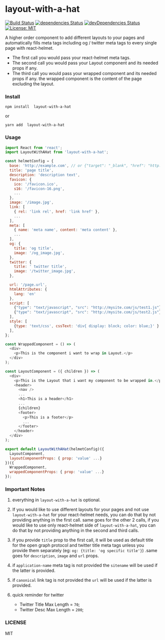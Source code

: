 # layout-with-a-hat

[![Build Status](https://travis-ci.org/YahiaElTai/layout-with-a-hat.svg?branch=master)](https://travis-ci.org/YahiaElTai/layout-with-a-hat) [![dependencies Status](https://david-dm.org/YahiaElTai/layout-with-a-hat/status.svg)](https://david-dm.org/YahiaElTai/layout-with-a-hat) [![devDependencies Status](https://david-dm.org/YahiaElTai/layout-with-a-hat/dev-status.svg)](https://david-dm.org/YahiaElTai/layout-with-a-hat?type=dev) [![License: MIT](https://img.shields.io/badge/License-MIT-blue.svg)](https://opensource.org/licenses/MIT)

A higher order component to add different layouts to your pages and automatically fills meta tags including og / twitter meta tags to every single page with react-helmet.

- The first call you would pass your react-helmet meta tags.
- The second call you would pass your Layout component and its needed props if any.
- The third call you would pass your wrapped component and its needed props if any. the wrapped component is the content of the page excluding the layout.

### Install

```
npm install  layout-with-a-hat
```

or

```
yarn add  layout-with-a-hat
```

### Usage

```javascript
import React from 'react';
import LayoutWithAHat from 'layout-with-a-hat';

const helmetConfig = {
  base: 'http://example.com', // or {"target": "_blank", "href": "http://mysite.com/"}
  title: 'page title',
  description: 'description text',
  favicon: {
    ico: '/favicon.ico',
    s16: '/favicon-16.png',
    ...
  },
  image: '/image.jpg',
  link: [
    { rel: 'link rel', href: 'link href' },
    ...
  ],
  meta: [
    { name: 'meta name', content: 'meta content' },
    ...
  ],
  og: {
    title: 'og title',
    image: '/og_image.jpg',
  },
  twitter: {
    title: ' twitter title',
    image: '/twitter_image.jpg',
  },

  url: '/page.url',
  htmlAttributes: {
    lang: 'en'
  },
  script: [
    {"type": "text/javascript", "src": "http://mysite.com/js/test1.js"},
    {"type": "text/javascript", "src": "http://mysite.com/js/test2.js"}
  ],
  style: [
    {type: 'text/css', cssText: 'div{ display: block; color: blue;}' }
  ],
};

const WrappedComponent = () => (
  <div>
    <p>This is the component i want to wrap in Layout.</p>
  </div>
);

const LayoutComponent = ({ children }) => (
  <div>
    <p>This is the Layout that i want my component to be wrapped in.</p>
    <header>
      <nav />
      ...
      <h1>This is a header</h1>
      ...
      {children}
      <footer>
        <p>This is a footer</p>
        ...
      </footer>
    </header>
  </div>
);

export default LayoutWithAHat(helmetConfig)({
  LayoutComponent,
  layoutComponentProps: { prop: 'value' ...}
})({
  WrappedComponent,
  wrappedComponentProps: { prop: 'value' ...}
});
```

### Important Notes

1. everything in `layout-with-a-hat` is optional.

2. If you would like to use different layouts for your pages and not use `layout-with-a-hat` for your react-helmet needs, you can do that by not providing anything in the first call. same goes for the other 2 calls, if you would like to use only react-helmet side of `layout-with-a-hat`, you can do that by not providing anything in the second and third calls.

3. if you provide `title` prop to the first call, it will be used as default title for the open graph protocol and twitter title meta tags unless you provide them separately (eg: `og: {title: 'og specific title'}`) .same goes for `description`, `image` and `url` props.

4. if `application-name` meta tag is not provided the `sitename` will be used if the latter is provided.

5. if `canonical` link tag is not provided the `url` will be used if the latter is provided.

6. quick reminder for twitter
   - Twitter Title Max Length = `70`;
   - Twitter Desc Max Length = `200`;

### LICENSE

MIT
